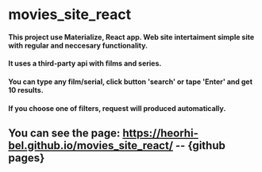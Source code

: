 # movies_site_react
#### This project use Materialize, React app. Web site intertaiment simple site with regular and neccesary functionality.
#### It uses a third-party api with films and series.
#### You can type any film/serial, click button 'search' or tape 'Enter' and get 10 results. 
#### If you choose one of filters, request will produced automatically.

## You can see the page: https://heorhi-bel.github.io/movies_site_react/  -- {github pages}
